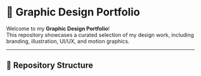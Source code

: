 # 🎨 Graphic Design Portfolio

Welcome to my **Graphic Design Portfolio**!  
This repository showcases a curated selection of my design work, including branding, illustration, UI/UX, and motion graphics.

---

## 📁 Repository Structure


